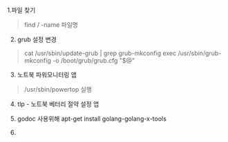 1.파일 찾기
> find / -name 파일명

2. grub 설정 변경
> cat /usr/sbin/update-grub | grep grub-mkconfig
> exec /usr/sbin/grub-mkconfig -o /boot/grub/grub.cfg "$@"

3. 노트북 파워모니터링 앱
> /usr/sbin/powertop 실행

4. tlp - 노트북 베터리 절약 설정 앱

5. godoc 사용위해 apt-get install golang-golang-x-tools
 
6. 